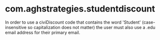 # com.aghstrategies.studentdiscount

In order to use a civiDiscount code that contains the word 'Student' (case-insensitive so capitalization does not matter) the user must also use a .edu email address for their primary email.
